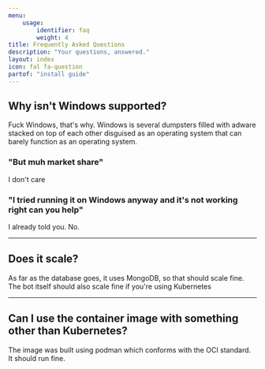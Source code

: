 ```yaml
---
menu:
    usage:
        identifier: faq
        weight: 4
title: Frequently Asked Questions
description: "Your questions, answered."
layout: index
icon: fal fa-question
partof: "install guide"
---
```


## Why isn't Windows supported?
Fuck Windows, that's why. Windows is several dumpsters filled with adware stacked on top of each other disguised as an operating system that can
barely function as an operating system.  

### "But muh market share"
I don't care

### "I tried running it on Windows anyway and it's not working right can you help"
I already told you. No.

<hr>

## Does it scale?
As far as the database goes, it uses MongoDB, so that should scale fine. The bot itself should also scale fine if you're
using Kubernetes

<hr>

## Can I use the container image with something other than Kubernetes?
The image was built using podman which conforms with the OCI standard. It should run fine.

